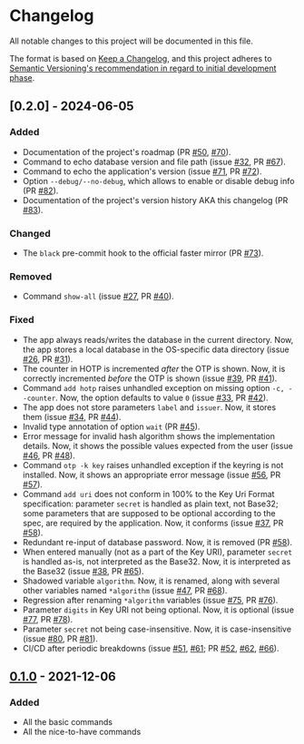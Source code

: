 # Changelog

All notable changes to this project will be documented in this file.

The format is based on [Keep a Changelog](https://keepachangelog.com/en/1.1.0/),
and this project adheres to [Semantic Versioning's recommendation in regard to
initial development
phase](https://semver.org/spec/v2.0.0.html#how-should-i-deal-with-revisions-in-the-0yz-initial-development-phase).

<!--
Types of changes:
- Added for new features.
- Changed for changes in existing functionality.
- Deprecated for soon-to-be removed features.
- Removed for now removed features.
- Fixed for any bug fixes.
- Security in case of vulnerabilities.
-->

## [0.2.0] - 2024-06-05

### Added

- Documentation of the project's roadmap (PR [#50], [#70]).
- Command to echo database version and file path (issue [#32], PR [#67]).
- Command to echo the application's version (issue [#71], PR [#72]).
- Option `--debug/--no-debug`, which allows to enable or disable debug info (PR [#82]).
- Documentation of the project's version history AKA this changelog (PR [#83]).

[#32]: https://github.com/apptension/onetimepass/issues/32
[#50]: https://github.com/apptension/onetimepass/pull/50
[#67]: https://github.com/apptension/onetimepass/pull/67
[#70]: https://github.com/apptension/onetimepass/pull/70
[#71]: https://github.com/apptension/onetimepass/issues/71
[#72]: https://github.com/apptension/onetimepass/pull/72
[#82]: https://github.com/apptension/onetimepass/pull/82
[#83]: https://github.com/apptension/onetimepass/pull/83

### Changed

- The `black` pre-commit hook to the official faster mirror (PR [#73]).

[#73]: https://github.com/apptension/onetimepass/pull/73

### Removed

- Command `show-all` (issue [#27], PR [#40]).

[#27]: https://github.com/apptension/onetimepass/issues/27
[#40]: https://github.com/apptension/onetimepass/pull/40

### Fixed

- The app always reads/writes the database in the current directory. Now, the
  app stores a local database in the OS-specific data directory (issue [#26], PR
  [#31]).
- The counter in HOTP is incremented _after_ the OTP is shown. Now, it is
  correctly incremented _before_ the OTP is shown (issue [#39], PR [#41]).
- Command `add hotp` raises unhandled exception on missing option `-c,
  --counter`. Now, the option defaults to value `0` (issue [#33], PR [#42]).
- The app does not store parameters `label` and `issuer`. Now, it stores them
  (issue [#34], PR [#44]).
- Invalid type annotation of option `wait` (PR [#45]).
- Error message for invalid hash algorithm shows the implementation details.
  Now, it shows the possible values expected from the user (issue [#46], PR [#48]).
- Command `otp -k key` raises unhandled exception if the keyring is not
  installed. Now, it shows an appropriate error message (issue [#56], PR [#57]).
- Command `add uri` does not conform in 100% to the Key Uri Format
  specification: parameter `secret` is handled as plain text, not Base32; some
  parameters that are supposed to be optional according to the spec, are
  required by the application. Now, it conforms (issue [#37], PR [#58]).
- Redundant re-input of database password. Now, it is removed (PR [#58]).
- When entered manually (not as a part of the Key URI), parameter `secret` is
  handled as-is, not interpreted as the Base32. Now, it is interpreted as the
  Base32 (issue [#38], PR [#65]).
- Shadowed variable `algorithm`. Now, it is renamed, along with several other
  variables named `*algorithm` (issue [#47], PR [#68]).
- Regression after renaming `*algorithm` variables (issue [#75], PR [#76]).
- Parameter `digits` in Key URI not being optional. Now, it is optional (issue
  [#77], PR [#78]).
- Parameter `secret` not being case-insensitive. Now, it is case-insensitive
  (issue [#80], PR [#81]).
- CI/CD after periodic breakdowns (issue [#51], [#61]; PR [#52], [#62], [#66]).

[#26]: https://github.com/apptension/onetimepass/issues/26
[#31]: https://github.com/apptension/onetimepass/pull/31
[#33]: https://github.com/apptension/onetimepass/issues/33
[#34]: https://github.com/apptension/onetimepass/issues/34
[#37]: https://github.com/apptension/onetimepass/issues/37
[#38]: https://github.com/apptension/onetimepass/issues/38
[#39]: https://github.com/apptension/onetimepass/issues/39
[#41]: https://github.com/apptension/onetimepass/pull/41
[#42]: https://github.com/apptension/onetimepass/pull/42
[#44]: https://github.com/apptension/onetimepass/pull/44
[#45]: https://github.com/apptension/onetimepass/pull/45
[#46]: https://github.com/apptension/onetimepass/issues/46
[#47]: https://github.com/apptension/onetimepass/issues/47
[#48]: https://github.com/apptension/onetimepass/pull/48
[#51]: https://github.com/apptension/onetimepass/issues/51
[#52]: https://github.com/apptension/onetimepass/pull/52
[#56]: https://github.com/apptension/onetimepass/issues/56
[#57]: https://github.com/apptension/onetimepass/pull/57
[#58]: https://github.com/apptension/onetimepass/pull/58
[#61]: https://github.com/apptension/onetimepass/issues/61
[#62]: https://github.com/apptension/onetimepass/pull/62
[#65]: https://github.com/apptension/onetimepass/pull/65
[#66]: https://github.com/apptension/onetimepass/pull/66
[#68]: https://github.com/apptension/onetimepass/pull/68
[#75]: https://github.com/apptension/onetimepass/issues/75
[#76]: https://github.com/apptension/onetimepass/pull/76
[#77]: https://github.com/apptension/onetimepass/issues/77
[#78]: https://github.com/apptension/onetimepass/pull/78
[#80]: https://github.com/apptension/onetimepass/issues/80
[#81]: https://github.com/apptension/onetimepass/pull/81

## [0.1.0] - 2021-12-06

### Added

- All the basic commands
- All the nice-to-have commands

[unreleased]: https://github.com/apptension/onetimepass/compare/0.1.0...HEAD
[0.1.0]: https://github.com/apptension/onetimepass/releases/tag/0.1.0
